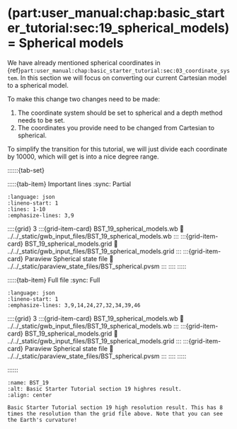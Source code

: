 (part:user_manual:chap:basic_starter_tutorial:sec:19_spherical_models)=
Spherical models
================

We have already mentioned spherical coordinates in {ref}`part:user_manual:chap:basic_starter_tutorial:sec:03_coordinate_system`. In this section we will focus on converting our current Cartesian model to a spherical model. 

To make this change two changes need to be made:

1. The coordinate system should be set to spherical and a depth method needs to be set.
2. The coordinates you provide need to be changed from Cartesian to spherical.

To simplify the transition for this tutorial, we will just divide each coordinate by 10000, which will get is into a nice degree range.

::::::{tab-set}

:::::{tab-item} Important lines
:sync: Partial

```{literalinclude} ../../_static/gwb_input_files/BST_19_spherical_models.wb
:language: json
:lineno-start: 1
:lines: 1-10
:emphasize-lines: 3,9
```
::::{grid} 3
:::{grid-item-card} BST_19_spherical_models.wb
:link: ../../_static/gwb_input_files/BST_19_spherical_models.wb
:::
:::{grid-item-card} BST_19_spherical_models.grid
:link: ../../_static/gwb_input_files/BST_19_spherical_models.grid
:::
:::{grid-item-card} Paraview Spherical state file 
:link: ../../_static/paraview_state_files/BST_spherical.pvsm
:::
::::
:::::

:::::{tab-item} Full file
:sync: Full


```{literalinclude} ../../_static/gwb_input_files/BST_19_spherical_models.wb
:language: json
:lineno-start: 1
:emphasize-lines: 3,9,14,24,27,32,34,39,46
```

::::{grid} 3
:::{grid-item-card} BST_19_spherical_models.wb
:link: ../../_static/gwb_input_files/BST_19_spherical_models.wb
:::
:::{grid-item-card} BST_19_spherical_models.grid
:link: ../../_static/gwb_input_files/BST_19_spherical_models.grid
:::
:::{grid-item-card} Paraview Spherical state file 
:link: ../../_static/paraview_state_files/BST_spherical.pvsm
:::
::::
:::::

::::::


```{figure} ../../../../doc/sphinx/_static/images/user_manual/basic_starter_tutorial/BST_19.png
:name: BST_19
:alt: Basic Starter Tutorial section 19 highres result. 
:align: center

Basic Starter Tutorial section 19 high resolution result. This has 8 times the resolution than the grid file above. Note that you can see the Earth's curvature! 
```